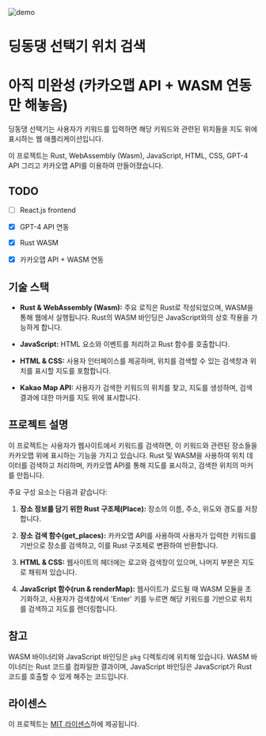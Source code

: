 
![demo](https://github.com/Alfex4936/Ajou-Library-GPT/assets/2356749/84ed6829-95fa-4193-b3a8-fb9131e86755)


# 딩동댕 선택기 위치 검색

# 아직 미완성 (카카오맵 API + WASM 연동만 해놓음)

딩동댕 선택기는 사용자가 키워드를 입력하면 해당 키워드와 관련된 위치들을 지도 위에 표시하는 웹 애플리케이션입니다.

이 프로젝트는 Rust, WebAssembly (Wasm), JavaScript, HTML, CSS, GPT-4 API 그리고 카카오맵 API를 이용하여 만들어졌습니다.


## TODO

- [ ] React.js frontend
- [x] GPT-4 API 연동
- [x] Rust WASM
- [x] 카카오맵 API + WASM 연동


## 기술 스택

- **Rust & WebAssembly (Wasm):** 주요 로직은 Rust로 작성되었으며, WASM을 통해 웹에서 실행됩니다. Rust의 WASM 바인딩은 JavaScript와의 상호 작용을 가능하게 합니다.

- **JavaScript:** HTML 요소와 이벤트를 처리하고 Rust 함수를 호출합니다.

- **HTML & CSS:** 사용자 인터페이스를 제공하며, 위치를 검색할 수 있는 검색창과 위치를 표시할 지도를 포함합니다.

- **Kakao Map API:** 사용자가 검색한 키워드의 위치를 찾고, 지도를 생성하며, 검색 결과에 대한 마커를 지도 위에 표시합니다.

## 프로젝트 설명

이 프로젝트는 사용자가 웹사이트에서 키워드를 검색하면, 이 키워드와 관련된 장소들을 카카오맵 위에 표시하는 기능을 가지고 있습니다. Rust 및 WASM을 사용하여 위치 데이터를 검색하고 처리하며, 카카오맵 API를 통해 지도를 표시하고, 검색한 위치의 마커를 만듭니다.

주요 구성 요소는 다음과 같습니다:

1. **장소 정보를 담기 위한 Rust 구조체(Place):** 장소의 이름, 주소, 위도와 경도를 저장합니다.

2. **장소 검색 함수(get_places):** 카카오맵 API를 사용하여 사용자가 입력한 키워드를 기반으로 장소를 검색하고, 이를 Rust 구조체로 변환하여 반환합니다.

3. **HTML & CSS:** 웹사이트의 헤더에는 로고와 검색창이 있으며, 나머지 부분은 지도로 채워져 있습니다.

4. **JavaScript 함수(run & renderMap):** 웹사이트가 로드될 때 WASM 모듈을 초기화하고, 사용자가 검색창에서 'Enter' 키를 누르면 해당 키워드를 기반으로 위치를 검색하고 지도를 렌더링합니다.


## 참고

WASM 바이너리와 JavaScript 바인딩은 `pkg` 디렉토리에 위치해 있습니다. WASM 바이너리는 Rust 코드를 컴파일한 결과이며, JavaScript 바인딩은 JavaScript가 Rust 코드를 호출할 수 있게 해주는 코드입니다.


## 라이센스

이 프로젝트는 [MIT 라이센스](LICENSE)하에 제공됩니다.